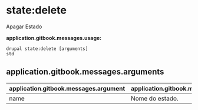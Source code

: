 # state:delete
Apagar Estado

**application.gitbook.messages.usage:**
```
drupal state:delete [arguments]
std
```

## application.gitbook.messages.arguments
application.gitbook.messages.argument | application.gitbook.messages.details
---------|-------------
name | Nome do estado.
